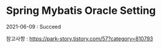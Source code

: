 # Spring Mybatis Oracle Setting

2021-06-09 : Succeed

참고사항 : https://park-story.tistory.com/57?category=810793
